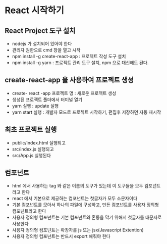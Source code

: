 # React 시작하기

## React Project 도구 설치

- nodejs 가 설치되어 있어야 한다
- 관리자 권한으로 cmd 창을 열고 시작
- npm install -g create-react-app : 프로젝트 작성 도구 설치
- npm install -g yarn : 프로젝트 관리 도구 설치, npm 으로 대신해도 된다.

## create-react-app 을 사용하여 프로젝트 생성

- create- react -app 프로젝트 명 : 새로운 프로젝트 생성
- 생성된 프로젝트 폴더에서 터미널 열기
- yarn 실행 : update 실행
- yarn start 실행 : 개발자 모드로 프로젝트 시작하기, 편집후 저장하면 자동 재시작

## 최초 프로젝트 실행

- public/index.html 실행되고
- src/index.js 실행되고
- src/App.js 실행된다

## 컴포넌트

- html 에서 사용하는 tag 와 같은 이름의 도구가 있는데 이 도구들을 모두 컴포넌트라고 한다
- react 에서 기본으로 제공하는 컴포넌트는 첫글자가 모두 소문자이다
- 기본 컴포넌트를 모아서 하나의 파일에 구성하고, 만든 컴포넌트를 사용자 정의형 컴포넌트라고 한다
- 사용자 정의형 컴포넌트는 기본 컴포넌트와 혼동을 막기 위해서 첫글자를 대문자로 사용한다
- 사용자 정의형 컴포넌트는 확장자를 js 또는 jsx(Javascript Extention)
- 사용자 정의형 컴포넌트는 반드시 export 해줘야 한다
